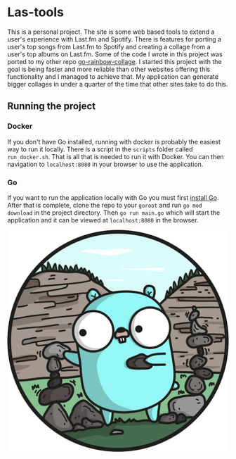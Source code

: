 # Las-tools

This is a personal project. The site is some web based tools to extend a user's experience with Last.fm and Spotify. There is features for porting a user's top songs from Last.fm to Spotify and creating a collage from a user's top albums on Last.fm. Some of the code I wrote in this project was ported to my other repo [go-rainbow-collage](https://github.com/conorbros/go-rainbow-collage). I started this project with the goal is being faster and more reliable than other websites offering this functionality and I managed to achieve that. My application can generate bigger collages in under a quarter of the time that other sites take to do this.

## Running the project

### Docker

If you don't have Go installed, running with docker is probably the easiest way to run it locally. There is a script in the `scripts` folder called `run_docker.sh`. That is all that is needed to run it with Docker. You can then navigation to `localhost:8080` in your browser to use the application.

### Go

If you want to run the application locally with Go you must first [install Go](https://golang.org/doc/install). After that is complete, clone the repo to your `goroot` and run `go mod download` in the project directory. Then `go run main.go` which will start the application and it can be viewed at `localhost:8080` in the browser.

![image](web/static/assets/GOPHER_ROCKS.png)